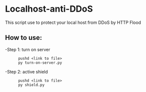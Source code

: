 # Localhost-anti-DDoS
This script use to protect your local host from DDoS by HTTP Flood

## How to use:
-Step 1: turn on server

          pushd <link to file>
          py turn-on-server.py

-Step 2: active shield   
          
          pushd <link to file>
          py shield.py

